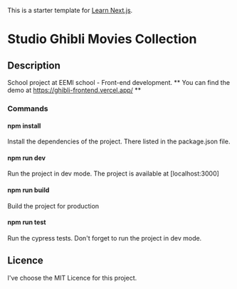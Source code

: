 This is a starter template for [Learn Next.js](https://nextjs.org/learn).

# Studio Ghibli Movies Collection

## Description
School project at EEMI school - Front-end development.
** You can find the demo at https://ghibli-frontend.vercel.app/ **

### Commands

#### npm install
Install the dependencies of the project. There listed in the package.json file.

####  npm run dev
Run the project in dev mode. The project is available at [localhost:3000]

####  npm run build
Build the project for production

####  npm run test
Run the cypress tests. Don't forget to run the project in dev mode. 

## Licence 

I've choose the MIT Licence for this project.
